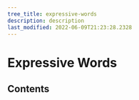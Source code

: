 ```yaml
---
tree_title: expressive-words
description: description
last_modified: 2022-06-09T21:23:28.2328
---
```


# Expressive Words

## Contents
